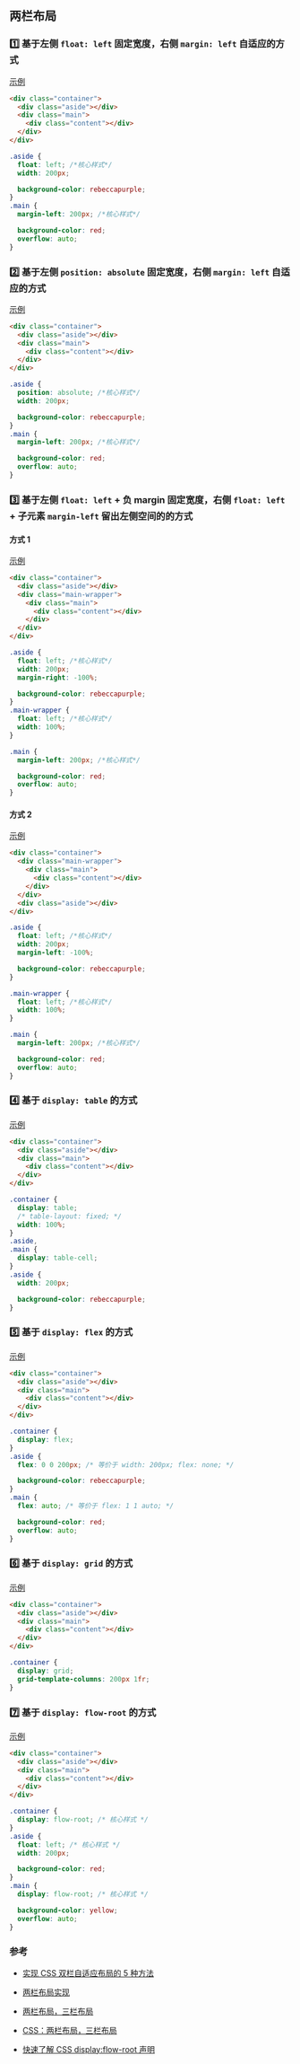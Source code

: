 ## 两栏布局

### :one: 基于左侧 `float: left` 固定宽度，右侧 `margin: left` 自适应的方式

[示例](https://github.com/savoygu/blog/tree/master/%E9%9D%A2%E8%AF%95/CSS/%E4%B8%A4%E6%A0%8F%E5%B8%83%E5%B1%80/float-margin.html)

```html
<div class="container">
  <div class="aside"></div>
  <div class="main">
    <div class="content"></div>
  </div>
</div>
```

```css
.aside {
  float: left; /*核心样式*/
  width: 200px;

  background-color: rebeccapurple;
}
.main {
  margin-left: 200px; /*核心样式*/

  background-color: red;
  overflow: auto;
}
```

### :two: 基于左侧 `position: absolute` 固定宽度，右侧 `margin: left` 自适应的方式

[示例](https://github.com/savoygu/blog/tree/master/%E9%9D%A2%E8%AF%95/CSS/%E4%B8%A4%E6%A0%8F%E5%B8%83%E5%B1%80/absolute-margin.html)

```html
<div class="container">
  <div class="aside"></div>
  <div class="main">
    <div class="content"></div>
  </div>
</div>
```

```css
.aside {
  position: absolute; /*核心样式*/
  width: 200px;

  background-color: rebeccapurple;
}
.main {
  margin-left: 200px; /*核心样式*/

  background-color: red;
  overflow: auto;
}
```

### :three: 基于左侧 `float: left` + 负 margin 固定宽度，右侧 `float: left` + 子元素 `margin-left` 留出左侧空间的的方式

#### 方式 1

[示例](https://github.com/savoygu/blog/tree/master/%E9%9D%A2%E8%AF%95/CSS/%E4%B8%A4%E6%A0%8F%E5%B8%83%E5%B1%80/margin-float-2.html)

```html
<div class="container">
  <div class="aside"></div>
  <div class="main-wrapper">
    <div class="main">
      <div class="content"></div>
    </div>
  </div>
</div>
```

```css
.aside {
  float: left; /*核心样式*/
  width: 200px;
  margin-right: -100%;

  background-color: rebeccapurple;
}
.main-wrapper {
  float: left; /*核心样式*/
  width: 100%;
}

.main {
  margin-left: 200px; /*核心样式*/

  background-color: red;
  overflow: auto;
}
```

#### 方式 2

[示例](https://github.com/savoygu/blog/tree/master/%E9%9D%A2%E8%AF%95/CSS/%E4%B8%A4%E6%A0%8F%E5%B8%83%E5%B1%80/margin-float.html)

```html
<div class="container">
  <div class="main-wrapper">
    <div class="main">
      <div class="content"></div>
    </div>
  </div>
  <div class="aside"></div>
</div>
```

```css
.aside {
  float: left; /*核心样式*/
  width: 200px;
  margin-left: -100%;

  background-color: rebeccapurple;
}

.main-wrapper {
  float: left; /*核心样式*/
  width: 100%;
}

.main {
  margin-left: 200px; /*核心样式*/

  background-color: red;
  overflow: auto;
}
```

### :four: 基于 `display: table` 的方式

[示例](https://github.com/savoygu/blog/tree/master/%E9%9D%A2%E8%AF%95/CSS/%E4%B8%A4%E6%A0%8F%E5%B8%83%E5%B1%80/table.html)

```html
<div class="container">
  <div class="aside"></div>
  <div class="main">
    <div class="content"></div>
  </div>
</div>
```

```css
.container {
  display: table;
  /* table-layout: fixed; */
  width: 100%;
}
.aside,
.main {
  display: table-cell;
}
.aside {
  width: 200px;

  background-color: rebeccapurple;
}
```

### :five: 基于 `display: flex` 的方式

[示例](https://github.com/savoygu/blog/tree/master/%E9%9D%A2%E8%AF%95/CSS/%E4%B8%A4%E6%A0%8F%E5%B8%83%E5%B1%80/flex.html)

```html
<div class="container">
  <div class="aside"></div>
  <div class="main">
    <div class="content"></div>
  </div>
</div>
```

```css
.container {
  display: flex;
}
.aside {
  flex: 0 0 200px; /* 等价于 width: 200px; flex: none; */

  background-color: rebeccapurple;
}
.main {
  flex: auto; /* 等价于 flex: 1 1 auto; */

  background-color: red;
  overflow: auto;
}
```

### :six: 基于 `display: grid` 的方式

[示例](https://github.com/savoygu/blog/tree/master/%E9%9D%A2%E8%AF%95/CSS/%E4%B8%A4%E6%A0%8F%E5%B8%83%E5%B1%80/grid.html)

```html
<div class="container">
  <div class="aside"></div>
  <div class="main">
    <div class="content"></div>
  </div>
</div>
```

```css
.container {
  display: grid;
  grid-template-columns: 200px 1fr;
}
```

### :seven: 基于 `display: flow-root` 的方式

[示例](https://github.com/savoygu/blog/tree/master/%E9%9D%A2%E8%AF%95/CSS/%E4%B8%A4%E6%A0%8F%E5%B8%83%E5%B1%80/flow-root.html)

```html
<div class="container">
  <div class="aside"></div>
  <div class="main">
    <div class="content"></div>
  </div>
</div>
```

```css
.container {
  display: flow-root; /* 核心样式 */
}
.aside {
  float: left; /* 核心样式 */
  width: 200px;

  background-color: red;
}
.main {
  display: flow-root; /* 核心样式 */

  background-color: yellow;
  overflow: auto;
}
```

### 参考

- [实现 CSS 双栏自适应布局的 5 种方法](https://www.mifengjc.com/css-layout/css-layout-two-columns-liquid-width.html)

- [两栏布局实现](https://dingxx.im/2020/04/03/2020-04-two-column-layout/)

- [两栏布局，三栏布局](https://blog.csdn.net/crystal6918/article/details/55224670)

- [CSS：两栏布局，三栏布局](https://blog.csdn.net/crystal6918/article/details/55224670)

- [快速了解 CSS display:flow-root 声明](https://www.zhangxinxu.com/wordpress/2020/05/css-display-flow-root/)
